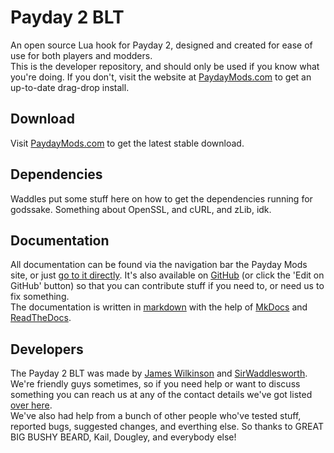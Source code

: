 # Payday 2 BLT
An open source Lua hook for Payday 2, designed and created for ease of use for both players and modders.  
This is the developer repository, and should only be used if you know what you're doing. If you don't, visit the website at [PaydayMods.com](http://paydaymods.com/) to get an up-to-date drag-drop install.  

## Download
Visit [PaydayMods.com](http://paydaymods.com/) to get the latest stable download.  

## Dependencies
Waddles put some stuff here on how to get the dependencies running for godssake.
Something about OpenSSL, and cURL, and zLib, idk.

## Documentation
All documentation can be found via the navigation bar the Payday Mods site, or just [go to it directly](http://payday-2-blt-docs.readthedocs.org/en/latest/). It's also available on [GitHub](https://github.com/JamesWilko/Payday-2-BLT-Docs) (or click the 'Edit on GitHub' button) so that you can contribute stuff if you need to, or need us to fix something.  
The documentation is written in [markdown](http://daringfireball.net/projects/markdown/) with the help of [MkDocs](http://www.mkdocs.org/) and [ReadTheDocs](https://readthedocs.org/).  

## Developers
The Payday 2 BLT was made by [James Wilkinson](http://jameswilko.com/) and [SirWaddlesworth](http://sirwaddlesworth.com/). We're friendly guys sometimes, so if you need help or want to discuss something you can reach us at any of the contact details we've got listed [over here](http://paydaymods.com/contact/).  
We've also had help from a bunch of other people who've tested stuff, reported bugs, suggested changes, and everthing else. So thanks to GREAT BIG BUSHY BEARD, Kail, Dougley, and everybody else!  

